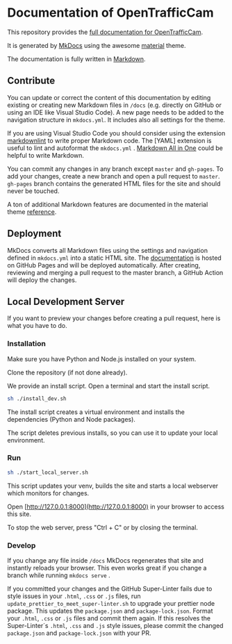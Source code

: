 # Documentation of OpenTrafficCam

This repository provides the [full documentation for OpenTrafficCam](https://opentrafficcam.org).

It is generated by [MkDocs](https://www.mkdocs.org/) using the awesome [material](https://squidfunk.github.io/mkdocs-material/) theme.

The documentation is fully written in [Markdown](https://python-markdown.github.io/).

## Contribute

You can update or correct the content of this documentation by editing existing or creating new Markdown files in ```/docs``` (e.g. directly on GitHub or using an IDE like Visual Studio Code).
A new page needs to be added to the navigation structure in ```mkdocs.yml```.
It includes also all settings for the theme.

If you are using Visual Studio Code you should consider using the extension [markdownlint](https://marketplace.visualstudio.com/items?itemName=DavidAnson.vscode-markdownlint) to write proper Markdown code.
The [YAML] extension is useful to lint and autoformat the ```mkdocs.yml``` .
[Markdown All in One](https://marketplace.visualstudio.com/items?itemName=yzhang.markdown-all-in-one) could be helpful to write Markdown.

You can commit any changes in any branch except `master` and `gh-pages`.
To add your changes, create a new branch and open a pull request to `master`.
`gh-pages` branch contains the generated HTML files for the site and should never be touched.

A ton of additional Markdown features are documented in the material theme [reference](https://squidfunk.github.io/mkdocs-material/reference/abbreviations/).

## Deployment

MkDocs converts all Markdown files using the settings and navigation defined in ```mkdocs.yml``` into a static HTML site.
The [documentation](https://opentrafficcam.org) is hosted on GitHub Pages and will be deployed automatically.
After creating, reviewing and merging a pull request to the master branch, a GitHub Action will deploy the changes.

## Local Development Server

If you want to preview your changes before creating a pull request, here is what you have to do.

### Installation

Make sure you have Python and Node.js installed on your system.

Clone the repository (if not done already).

We provide an install script.
Open a terminal and start the install script.

```bash
sh ./install_dev.sh
```

The install script creates a virtual environment and installs the dependencies (Python and Node packages).

The script deletes previous installs, so you can use it to update your local environment.

### Run

```bash
sh ./start_local_server.sh
```

This script updates your venv, builds the site and starts a local webserver which monitors for changes.

Open [http://127.0.0.1:8000](http://127.0.0.1:8000) in your browser to access this site.

To stop the web server, press "Ctrl + C" or by closing the terminal.

### Develop

If you change any file inside ```/docs``` MkDocs regenerates that site and instantly reloads your browser.
This even works great if you change a branch while running ```mkdocs serve``` .

If you committed your changes and the GitHub Super-Linter fails due to style issues in your `.html`, `.css` or `.js` files, run `update_prettier_to_meet_super-linter.sh` to upgrade your prettier node package.
This updates the `package.json` and `package-lock.json`.
Format your `.html`, `.css` or `.js` files and commit them again.
If this resolves the Super-Linter´s `.html`, `.css` and `.js` style issues, please commit the changed `package.json` and `package-lock.json` with your PR.
